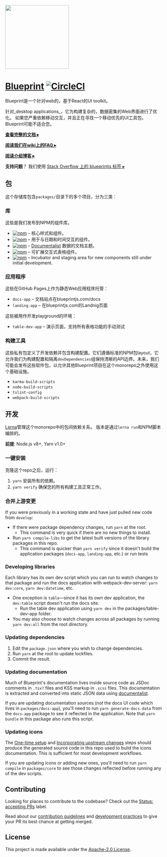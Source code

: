 <img height="204" src="https://cloud.githubusercontent.com/assets/464822/20228152/d3f36dc2-a804-11e6-80ff-51ada2d13ea7.png">

# [Blueprint](http://blueprintjs.com/) [![CircleCI](https://circleci.com/gh/palantir/blueprint.svg?style=svg&circle-token=4725ab38f16004566d6430180663d7e7f9f5da9d)](https://circleci.com/gh/palantir/blueprint)

Blueprint是一个针对web的，基于React的UI toolkit。

针对_desktop applications_，它为构建复杂的，数据密集的Web界面进行了优化。
如果您严重依赖移动交互，并且正在寻找一个移动优先的UI工具包，Blueprint可能不适合您。

[**查看完整的文档 ▸**](http://blueprintjs.com/docs)

[**阅读我们在wiki上的FAQ ▸**](https://github.com/palantir/blueprint/wiki/Frequently-Asked-Questions)

[**阅读介绍博客 ▸**](https://medium.com/@palantir/scaling-product-design-with-blueprint-25492827bb4a)

**支持问题**？ 我们使用 [Stack Overflow 上的 blueprintjs 标签 ▸](http://stackoverflow.com/questions/tagged/blueprintjs)

## 包

这个存储库包含`packages/`目录下的多个项目，分为三类：

### 库

这些是我们发布到NPM的组件库。

- [![npm](https://img.shields.io/npm/v/@blueprintjs/core.svg?label=@blueprintjs/core)](https://www.npmjs.com/package/@blueprintjs/core) &ndash; 核心样式和组件。
- [![npm](https://img.shields.io/npm/v/@blueprintjs/datetime.svg?label=@blueprintjs/datetime)](https://www.npmjs.com/package/@blueprintjs/datetime) &ndash; 用于与日期和时间交互的组件。
- [![npm](https://img.shields.io/npm/v/@blueprintjs/docs.svg?label=@blueprintjs/docs)](https://www.npmjs.com/package/@blueprintjs/docs) &ndash; [Documentalist](https://github.com/palantir/documentalist) 数据的文档主题。
- [![npm](https://img.shields.io/npm/v/@blueprintjs/table.svg?label=@blueprintjs/table)](https://www.npmjs.com/package/@blueprintjs/table) &ndash; 可扩展交互式表格组件。
- [![npm](https://img.shields.io/npm/v/@blueprintjs/labs.svg?label=@blueprintjs/labs)](https://www.npmjs.com/package/@blueprintjs/labs) &ndash; Incubator and staging area for new components still under initial development.

### 应用程序

这些在GitHub Pages上作为静态Web应用程序托管：

- `docs-app` &ndash; 文档站点在blueprintjs.com/docs
- `landing-app` &ndash; 在blueprintjs.com的Landnig页面

这些被用作开发playground的环境：

- `table-dev-app` &ndash; 演示页面，支持所有表格功能的手动测试

### 构建工具

这些私有包定义了开发依赖并包含构建配置。它们遵循标准的NPM包layout，它允许我们为构建配置和隔离`devDependencies`组保持清晰的API边界。未来，我们可能会发布这些软件包，以允许其他Blueprint项目在这个monorepo之外使用这个基础设施。

- `karma-build-scripts`
- `node-build-scripts`
- `tslint-config`
- `webpack-build-scripts`

## 开发

[Lerna](https://lernajs.io/)管理这个monorepo中的包间依赖关系。
版本是通过`lerna run`和NPM脚本编排的。

__前提__: Node.js v8+, Yarn v1.0+

### 一键安装

克隆这个repo之后，运行：

1. `yarn` 安装所有的依赖。
1. `yarn verify` 确保您的所有构建工具正常工作。

### 合并上游变更

If you were previously in a working state and have just pulled new code from `develop`:

- If there were package dependency changes, run `yarn` at the root.
  - This command is very quick if there are no new things to install.
- Run `yarn compile-libs` to get the latest built versions of the library packages in this repo.
  - This command is quicker than `yarn verify` since it doesn't build the application packages (`docs-app`, `landing-app`, etc.) or run tests

### Developing libraries

Each library has its own dev script which you can run to watch changes to that package and run the docs application with webpack-dev-server: `yarn dev:core`, `yarn dev:datetime`, etc.

- One exception is `table`&mdash;since it has its own dev application, the `dev:table` script doesn't run the docs site.
  - Run the table dev application using `yarn dev` in the packages/table-dev-app folder.
- You may also choose to watch changes across all packages by running `yarn dev:all` from the root directory.

### Updating dependencies

1. Edit the `package.json` where you wish to change dependencies.
1. Run `yarn` at the root to update lockfiles.
1. Commit the result.

### Updating documentation

Much of Blueprint's documentation lives inside source code as JSDoc comments in `.tsx?` files and KSS markup in `.scss` files. This documentation is extracted and converted into static JSON data using [documentalist](https://github.com/palantir/documentalist/).

If you are updating documentation sources (_not_ the docs UI code which lives in `packages/docs-app`), you'll need to run `yarn generate-docs-data` from the `docs-app` package to see it reflected in the application. Note that `yarn bundle` in this package also runs this script.

### Updating icons

The [One-time setup](#one-time-setup) and [Incorporating upstream changes](#incorporating-upstream-changes) steps should produce the generated
source code in this repo used to build the icons documentation. This is sufficient for most development workflows.

If you are updating icons or adding new ones, you'll need to run `yarn compile` in `packages/core` to see those changes reflected before
running any of the dev scripts.

## Contributing

Looking for places to contribute to the codebase? Check out the
[Status: accepting PRs](https://github.com/palantir/blueprint/labels/Status%3A%20accepting%20PRs) label.

Read about our [contribution guidelines](https://github.com/palantir/blueprint/blob/master/CONTRIBUTING.md) and
[development practices](https://github.com/palantir/blueprint/wiki/Development-Practices) to give your PR
its best chance at getting merged.

## License

This project is made available under the [Apache-2.0 License](https://github.com/palantir/blueprint/blob/master/LICENSE).
